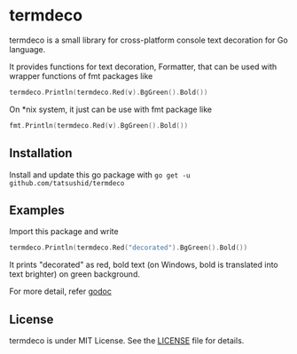 termdeco
========

termdeco is a small library for cross-platform console text decoration for Go
language.

It provides functions for text decoration, Formatter, that can be used with
wrapper functions of fmt packages like

```go
termdeco.Println(termdeco.Red(v).BgGreen().Bold())
```

On *nix system, it just can be use with fmt package like

```go
fmt.Println(termdeco.Red(v).BgGreen().Bold())
```

## Installation

Install and update this go package with `go get -u github.com/tatsushid/termdeco`

## Examples

Import this package and write

```go
termdeco.Println(termdeco.Red("decorated").BgGreen().Bold())
```

It prints "decorated" as red, bold text (on Windows, bold is translated into
text brighter) on green background.

For more detail, refer [godoc][godoc]

## License
termdeco is under MIT License. See the [LICENSE][license] file for details.

[godoc]: http://godoc.org/github.com/tatsushid/termdeco
[license]: https://github.com/tatsushid/termdeco/blob/master/LICENSE
